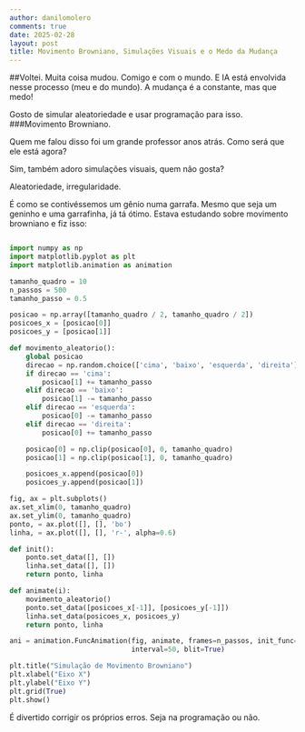 ```yaml
---
author: danilomolero
comments: true
date: 2025-02-28
layout: post
title: Movimento Browniano, Simulações Visuais e o Medo da Mudança
---
```


##Voltei.
Muita coisa mudou.
Comigo e com o mundo.
E IA está envolvida nesse processo (meu e do mundo).
A mudança é a constante, mas que medo!

Gosto de simular aleatoriedade e usar programação para isso.
###Movimento Browniano.

Quem me falou disso foi um grande professor anos atrás.
Como será que ele está agora?

Sim, também adoro simulações visuais, quem não gosta?

Aleatoriedade, irregularidade.

É como se contivéssemos um gênio numa garrafa.
Mesmo que seja um geninho e uma garrafinha, já tá ótimo.
Estava estudando sobre movimento browniano e fiz isso:

```python

import numpy as np
import matplotlib.pyplot as plt
import matplotlib.animation as animation

tamanho_quadro = 10
n_passos = 500
tamanho_passo = 0.5

posicao = np.array([tamanho_quadro / 2, tamanho_quadro / 2])
posicoes_x = [posicao[0]]
posicoes_y = [posicao[1]]

def movimento_aleatorio():
    global posicao
    direcao = np.random.choice(['cima', 'baixo', 'esquerda', 'direita'])
    if direcao == 'cima':
        posicao[1] += tamanho_passo
    elif direcao == 'baixo':
        posicao[1] -= tamanho_passo
    elif direcao == 'esquerda':
        posicao[0] -= tamanho_passo
    elif direcao == 'direita':
        posicao[0] += tamanho_passo

    posicao[0] = np.clip(posicao[0], 0, tamanho_quadro)
    posicao[1] = np.clip(posicao[1], 0, tamanho_quadro)

    posicoes_x.append(posicao[0])
    posicoes_y.append(posicao[1])

fig, ax = plt.subplots()
ax.set_xlim(0, tamanho_quadro)
ax.set_ylim(0, tamanho_quadro)
ponto, = ax.plot([], [], 'bo')
linha, = ax.plot([], [], 'r-', alpha=0.6)

def init():
    ponto.set_data([], [])
    linha.set_data([], [])
    return ponto, linha

def animate(i):
    movimento_aleatorio()
    ponto.set_data([posicoes_x[-1]], [posicoes_y[-1]])
    linha.set_data(posicoes_x, posicoes_y)
    return ponto, linha

ani = animation.FuncAnimation(fig, animate, frames=n_passos, init_func=init,
                              interval=50, blit=True)

plt.title("Simulação de Movimento Browniano")
plt.xlabel("Eixo X")
plt.ylabel("Eixo Y")
plt.grid(True)
plt.show()
```

É divertido corrigir os próprios erros.
Seja na programação ou não.
